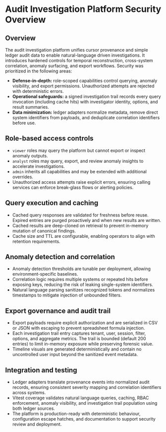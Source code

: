 # Audit Investigation Platform Security Overview

## Overview

The audit investigation platform unifies cursor provenance and simple ledger audit data to enable
natural-language driven investigations. It introduces hardened controls for temporal reconstruction,
cross-system correlation, anomaly surfacing, and export workflows. Security was prioritized in the
following areas:

- **Defense-in-depth:** role-scoped capabilities control querying, anomaly visibility, and export
  permissions. Unauthorized attempts are rejected with deterministic errors.
- **Operational safeguards:** a signed investigation trail records every query invocation (including
  cache hits) with investigator identity, options, and result summaries.
- **Data minimization:** ledger adapters normalize metadata, remove direct system identifiers from
  payloads, and deduplicate correlation identifiers before use.

## Role-based access controls

- `viewer` roles may query the platform but cannot export or inspect anomaly outputs.
- `analyst` roles may query, export, and review anomaly insights to accelerate investigations.
- `admin` inherits all capabilities and may be extended with additional overrides.
- Unauthorized access attempts raise explicit errors, ensuring calling services can enforce break-glass
  flows or alerting policies.

## Query execution and caching

- Cached query responses are validated for freshness before reuse. Expired entries are purged
  proactively and when new results are written.
- Cached results are deep-cloned on retrieval to prevent in-memory mutation of canonical findings.
- Cache size and TTL are configurable, enabling operators to align with retention requirements.

## Anomaly detection and correlation

- Anomaly detection thresholds are tunable per deployment, allowing environment-specific baselines.
- Correlation logic requires multiple systems or repeated hits before exposing keys, reducing the
  risk of leaking single-system identifiers.
- Natural language parsing sanitizes recognized tokens and normalizes timestamps to mitigate injection
  of unbounded filters.

## Export governance and audit trail

- Export payloads require explicit authorization and are serialized in CSV or JSON with escaping to
  prevent spreadsheet formula injection.
- Each investigation trail entry captures tenant, user, session, filter, options, and aggregate metrics.
  The trail is bounded (default 200 entries) to limit in-memory exposure while preserving forensic value.
- Timeline visuals are generated deterministically and contain no uncontrolled user input beyond the
  sanitized event metadata.

## Integration and testing

- Ledger adapters translate provenance events into normalized audit records, ensuring consistent
  severity mapping and correlation identifiers across systems.
- Vitest coverage validates natural language queries, caching, RBAC enforcement, anomaly visibility,
  and investigation trail population using both ledger sources.
- The platform is production-ready with deterministic behaviour, configuration escape hatches, and
  documentation to support security review and deployment.
